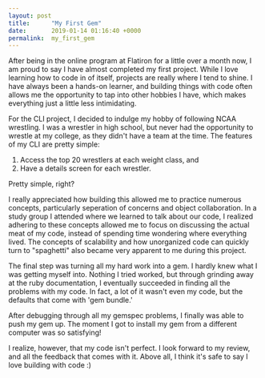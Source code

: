 ```yaml
---
layout: post
title:      "My First Gem"
date:       2019-01-14 01:16:40 +0000
permalink:  my_first_gem
---
```



After being in the online program at Flatiron for a little over a month now, I am proud to say I have almost completed my first project. While I love learning how to code in of itself, projects are really where I tend to shine. I have always been a hands-on learner, and building things with code often allows me the opportunity to tap into other hobbies I have, which makes everything just a little less intimidating.

For the CLI project, I decided to indulge my hobby of following NCAA wrestling. I was a wrestler in high school, but never had the opportunity to wrestle at my college, as they didn't have a team at the time. The features of my CLI are pretty simple:

1. Access the top 20 wrestlers at each weight class, and
2. Have a details screen for each wrestler.

Pretty simple, right? 

I really appreciated how building this allowed me to practice numerous concepts, particularly seperation of concerns and object collaboration. In a study group I attended where we learned to talk about our code, I realized adhering to these concepts allowed me to focus on discussing the actual meat of my code, instead of spending time wondering where everything lived. The concepts of scalability and how unorganized code can quickly turn to "spaghetti" also became very apparent to me during this project.

The final step was turning all my hard work into a gem. I hardly knew what I was getting myself into. Nothing I tried worked, but through grinding away at the ruby documentation, I eventually succeeded in finding all the problems with my code. In fact, a lot of it wasn't even my code, but the defaults that come with 'gem bundle.' 

After debugging through all my gemspec problems, I finally was able to push my gem up. The moment I got to install my gem from a different computer was so satisfying!

I realize, however, that my code isn't perfect. I look forward to my review, and all the feedback that comes with it. Above all, I think it's safe to say I love building with code :)
